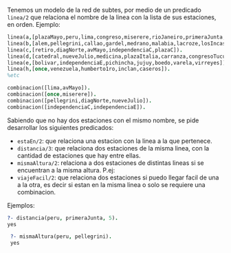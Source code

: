 Tenemos un modelo de la red de subtes, por medio de un predicado `linea/2` que relaciona el nombre de la linea 
con la lista de sus estaciones, en orden. Ejemplo:

```prolog
linea(a,[plazaMayo,peru,lima,congreso,miserere,rioJaneiro,primeraJunta,nazca]).
linea(b,[alem,pellegrini,callao,gardel,medrano,malabia,lacroze,losIncas,urquiza]).
linea(c,[retiro,diagNorte,avMayo,independenciaC,plazaC]).
linea(d,[catedral,nueveJulio,medicina,plazaItalia,carranza,congresoTucuman]).
linea(e,[bolivar,independenciaE,pichincha,jujuy,boedo,varela,virreyes]).
linea(h,[once,venezuela,humberto1ro,inclan,caseros]).
%etc

combinacion([lima,avMayo]).
combinacion([once,miserere]).
combinacion([pellegrini,diagNorte,nueveJulio]).
combinacion([independenciaC,independenciaE]).
```

Sabiendo que no hay dos estaciones con el mismo nombre, se pide desarrollar los siguientes predicados:

* `estaEn/2`: que relaciona una estacion con la linea a la que pertenece. 
* `distancia/3`: que relaciona dos estaciones de la misma linea, con la cantidad de estaciones que hay entre ellas. 
* `mismaAltura/2`: relaciona a dos estaciones de distintas lineas si se encuentran a la misma altura. P.ej:
* `viajeFacil/2`: que relaciona dos estaciones si puedo llegar facil de una a la otra, es decir si estan en la misma linea o solo se requiere una combinacion.
 
Ejemplos:

 ```prolog
 ?- distancia(peru, primeraJunta, 5).
 yes
```

```prolog
 ?- mismaAltura(peru, pellegrini).
 yes
 ```
